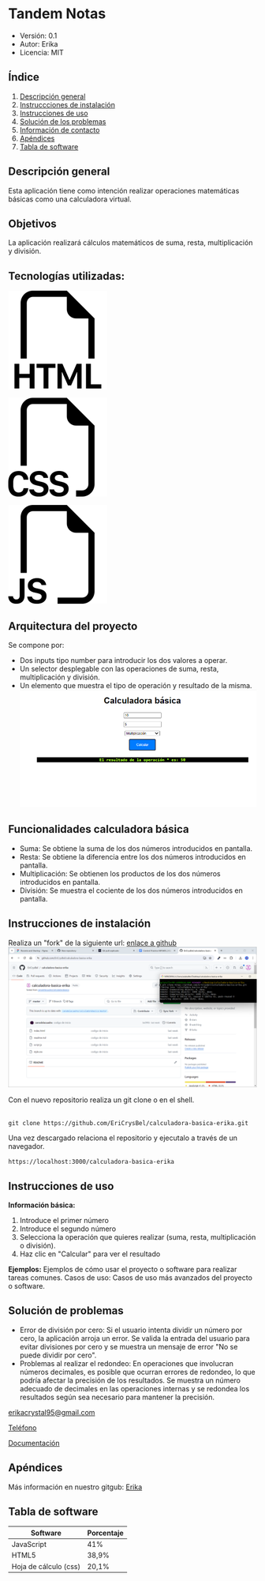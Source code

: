 <!-- ![Logotipo tandem](https://i.pinimg.com/originals/37/47/92/374792896d21b205174c157f5149f13c.jpg) -->
# Tandem Notas

- Versión: 0.1
- Autor: Erika
- Licencia: MIT

## Índice
1. [Descripción general](#descripción-general)
2. [Instruccciones de instalación ](#instrucciones-de-instalación)
3. [Instrucciones de uso](#instrucciones-de-uso)
4. [Solución de los problemas](#solución-de-problemas)
5. [Información de contacto](#información-de-contacto)
8. [Apéndices](#apéndices)
9. [Tabla de software](#tabla-de-software)


## Descripción general
Esta aplicación tiene como intención realizar operaciones matemáticas básicas como una calculadora virtual.

## Objetivos
La aplicación realizará cálculos matemáticos de suma, resta, multiplicación y división.

## Tecnologías utilizadas: 


![Ícono-html](./img/html.svg)

![Ícono-css](./img/css.svg)

![Ícono-js](./img/js.svg)

## Arquitectura del proyecto
Se compone por:
- Dos inputs tipo number para introducir los dos valores a operar. 
- Un selector desplegable con las operaciones de suma, resta, multiplicación y división.
- Un elemento que muestra el tipo de operación y resultado de la misma.
![captura](./img/Captura2.png)

## Funcionalidades calculadora básica
- Suma: Se obtiene la suma de los dos números introducidos en pantalla.
- Resta: Se obtiene la diferencia entre los dos números introducidos en pantalla.
- Multiplicación: Se obtienen  los productos de los dos números introducidos en pantalla.
- División: Se muestra el cociente de los dos números introducidos en pantalla.

## Instrucciones de instalación
Realiza un "fork" de la siguiente url: [enlace a github](https://github.com/canodelacuadra/calculadorabasica.git) 
![captura](./img/Captura.png)

Con el nuevo repositorio realiza un git clone o en el shell.

```shell

git clone https://github.com/EriCrysBel/calculadora-basica-erika.git
```
Una vez descargado relaciona el repositorio y ejecutalo a través de un navegador.
```
https://localhost:3000/calculadora-basica-erika
```


## Instrucciones de uso
**Información básica:** 
   1. Introduce el primer número
   2. Introduce el segundo número
   3. Selecciona la operación que quieres realizar (suma, resta, multiplicación o división).
   4. Haz clic en "Calcular" para ver el resultado

**Ejemplos:** 
Ejemplos de cómo usar el proyecto o software para realizar tareas comunes.
Casos de uso: Casos de uso más avanzados del proyecto o software.

## Solución de problemas
- Error de división por cero: Si el usuario intenta dividir un número por cero, la aplicación arroja un error. 
Se valida la entrada del usuario para evitar divisiones por cero y se muestra un mensaje de error "No se puede dividir por cero".
- Problemas al realizar el redondeo: En operaciones que involucran números decimales, es posible que ocurran errores de redondeo, lo que podría afectar la precisión de los resultados. 
Se muestra un número adecuado de decimales en las operaciones internas y se redondea los resultados según sea necesario para mantener la precisión.

[erikacrystal95@gmail.com](emailto:erikacrystal95@gmail.com)

[Teléfono](tel:+34646729624)

[Documentación](https://docs.google.com/document/d/1ViiyzYsbwUaWqanK7lnnvs3tJgUnyQml/edit)


## Apéndices
Más información en nuestro gitgub:
[Erika](https://github.com/EriCrysBel/calculadora-basica-erika)


## Tabla de software
| Software  | Porcentaje |
| ------------- | ------------- |
| JavaScript  | 41%  |
| HTML5  | 38,9%  |
| Hoja de cálculo (css)  | 20,1%  |

